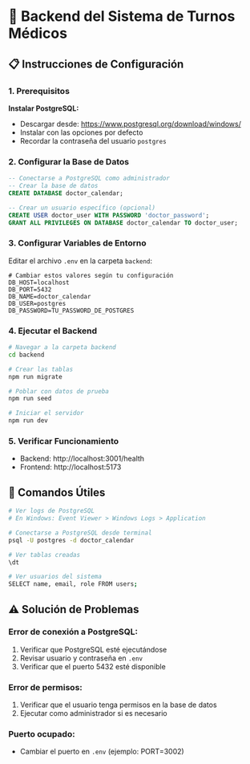 # 🏥 Backend del Sistema de Turnos Médicos

## 📋 Instrucciones de Configuración

### 1. Prerequisitos

**Instalar PostgreSQL:**
- Descargar desde: https://www.postgresql.org/download/windows/
- Instalar con las opciones por defecto
- Recordar la contraseña del usuario `postgres`

### 2. Configurar la Base de Datos

```sql
-- Conectarse a PostgreSQL como administrador
-- Crear la base de datos
CREATE DATABASE doctor_calendar;

-- Crear un usuario específico (opcional)
CREATE USER doctor_user WITH PASSWORD 'doctor_password';
GRANT ALL PRIVILEGES ON DATABASE doctor_calendar TO doctor_user;
```

### 3. Configurar Variables de Entorno

Editar el archivo `.env` en la carpeta `backend`:

```env
# Cambiar estos valores según tu configuración
DB_HOST=localhost
DB_PORT=5432
DB_NAME=doctor_calendar
DB_USER=postgres
DB_PASSWORD=TU_PASSWORD_DE_POSTGRES
```

### 4. Ejecutar el Backend

```bash
# Navegar a la carpeta backend
cd backend

# Crear las tablas
npm run migrate

# Poblar con datos de prueba
npm run seed

# Iniciar el servidor
npm run dev
```

### 5. Verificar Funcionamiento

- Backend: http://localhost:3001/health
- Frontend: http://localhost:5173

## 🔧 Comandos Útiles

```bash
# Ver logs de PostgreSQL
# En Windows: Event Viewer > Windows Logs > Application

# Conectarse a PostgreSQL desde terminal
psql -U postgres -d doctor_calendar

# Ver tablas creadas
\dt

# Ver usuarios del sistema
SELECT name, email, role FROM users;
```

## ⚠️ Solución de Problemas

### Error de conexión a PostgreSQL:
1. Verificar que PostgreSQL esté ejecutándose
2. Revisar usuario y contraseña en `.env`
3. Verificar que el puerto 5432 esté disponible

### Error de permisos:
1. Verificar que el usuario tenga permisos en la base de datos
2. Ejecutar como administrador si es necesario

### Puerto ocupado:
- Cambiar el puerto en `.env` (ejemplo: PORT=3002)
